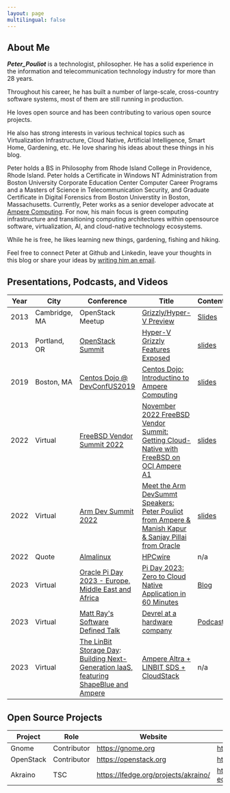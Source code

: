 ```yaml
---
layout: page
multilingual: false
---
```


## About Me
**_Peter_Pouliot_** is a technologist, philosopher. He has a solid experience in the information and telecommunication technology industry for more than 28 years. 

Throughout his career, he has built a number of large-scale, cross-country software systems, most of them are still running in production. 

He loves open source and has been contributing to various open source projects.

He also has strong interests in various technical topics such as Virtualization Infrastructure, Cloud Native, Artificial Intelligence, Smart Home, Gardening, etc. He love sharing his ideas about these things in his blog.

Peter holds a BS in Philosophy from Rhode Island College in Providence, Rhode Island.  Peter holds a Certificate in Windows NT Administration from Boston University Corporate Education Center Computer Career Programs and a Masters of Science in Telecommunication Security, and Graduate Certificate in Digital Forensics from Boston Universtity in Boston, Massachusetts. 
Currently, Peter works as a senior developer advocate at [Ampere Computing](https://amperecomputing.com/). For now, his main focus is green computing infrastructure and transitioning computing architectures within opensource software, virtualization, AI, and cloud-native technology ecosystems.

While he is free, he likes learning new things, gardening, fishing and hiking.

Feel free to connect Peter at Github and Linkedin, leave your thoughts in this blog or share your ideas by [writing him an email](mailto:peter@pouliot.net). 

## Presentations, Podcasts, and  Videos
|Year | City | Conference | Title | Content |Video |
| ----------- | ----------- | ----------- | ----------- | ----------- | ----------- |
|2013|Cambridge, MA|OpenStack Meetup|[Grizzly/Hyper-V Preview](https://www.slideshare.net/slideshow/open-stackbostonmeetup-20130314/17723308)|[Slides](https://www.slideshare.net/slideshow/open-stackbostonmeetup-20130314/17723308)|n/a]
|2013|Portland, OR|[OpenStack Summit](https://www.openstack.org/summit/portland-2013/)|[Hyper-V Grizzly Features Exposed](https://www.youtube.com/watch?v=cKa_QmfNpPI)|[slides]()|[Video](https://www.youtube.com/watch?v=cka_QmfNpPI)|
|2019|Boston, MA|[Centos Dojo @ DevConfUS2019](https://www.youtube.com/redirect?event=video_description&redir_token=QUFFLUhqa2x3YXA3OUFiYktNQ3JvbXp2OFQ1b2NNempBUXxBQ3Jtc0ttdXA0bzRDeXdnR0pxVlBFMUVBdWdZX004ODVNRHMwS2xaQnNhZHRlU01YaXdabUZJTHRKSVd2eHo0dXZSQ0U4SnUwTDZyMENseWREX2xFM2QzWnBwQlVTb2RyczRMMGJkN2VkaG55bm93VUhTVzhtOA&q=https%3A%2F%2Fwiki.centos.org%2FEvents%2FDojo%2FDevConfUS2019&v=ZhaOpZ0joPU)|[Centos Dojo: Introductino to Ampere Computing](https://www.youtube.com/watch?v=ZhaOpZ0joPU)|[slides](https://www.youtube.com/watch?v=ZhaOpZ0joPU)|[Video](https://www.youtube.com/watch?v=ZhaOpZ0joPU)|
|2022|Virtual|[FreeBSD Vendor Summit 2022](https://wiki.freebsd.org/DevSummit/202211)|[November 2022 FreeBSD Vendor Summit: Getting Cloud-Native with FreeBSD on OCI Ampere A1](https://www.youtube.com/watch?v=BPc_TEiUoCg)|[slides](https://amperecomputing.com/blogs/getting-cloud-native-with-freebsd-on-oci-ampere-a1-with-terraform-)|[Video](https://www.youtube.com/watch?v=3F5EnHRPCI4)|
|2022|Virtual|[Arm Dev Summit 2022](https://www.youtube.com/watch?v=3F5EnHRPCI4)|[Meet the Arm DevSummt Speakers: Peter Pouliot from Ampere & Manish Kapur & Sanjay Pillai from Oracle](https://www.youtube.com/watch?v=3F5EnHRPCI4)|[slides](https://www.youtube.com/watch?v=3F5EnHRPCI4)|[Video](https://www.youtube.com/watch?v=3F5EnHRPCI4)|
|2022|Quote|[Almalinux](https://almalinux.org/)|[HPCwire](https://www.hpcwire.com/off-the-wire/almalinux-now-available-on-oracle-cloud/)|n/a||n/a|
|2023|Virtual|[Oracle Pi Day 2023 - Europe, Middle East and Africa](https://blogs.oracle.com/developers/post/pi-day-2023-announcement)|[Pi Day 2023: Zero to Cloud Native Application in 60 Minutes](https://go.oracle.com/LP=134861?elqCampaignId=405434)|[Blog](https://amperecomputing.com/blogs/pi-day-2023)|[Video](https://www.youtube.com/watch?v=H4NIP68M--I)|
|2023|Virtual|[Matt Ray's Software Defined Talk](https://softwaredefinedtalk.com)|[Devrel at a hardware company](https://softwaredefinedtalk.com/405)|[Podcast](https://www.softwaredefinedtalk.com/405?t=0)|n/a|
|2023|Virtual|[The LinBit Storage Day](https://linbit.com/linbit-storage-day-linbit-sds-apache-cloudstack/): [Building Next-Generation IaaS, featuring ShapeBlue and Ampere](https://www.shapeblue.com/building-next-generation-iaas-event-roundup/)|[Ampere Altra + LINBIT SDS + CloudStack](https://www.youtube.com/watch?v=qXjVTOr07DI&t=1s)|n/a|[Video](https://www.youtube.com/watch?v=qXjVTOr07DI&t=1s)|

## Open Source Projects
|Project      |Role        |  Website   | GitHub     |
| ----------- |----------- |----------- |----------- |
| Gnome | Contributor    | https://gnome.org  | http://github.com/gnome |
| OpenStack | Contributor| https://openstack.org    | https://github.com/openstack |
| Akraino | TSC | https://lfedge.org/projects/akraino/|https://github.com/akraino-edge-stack |

